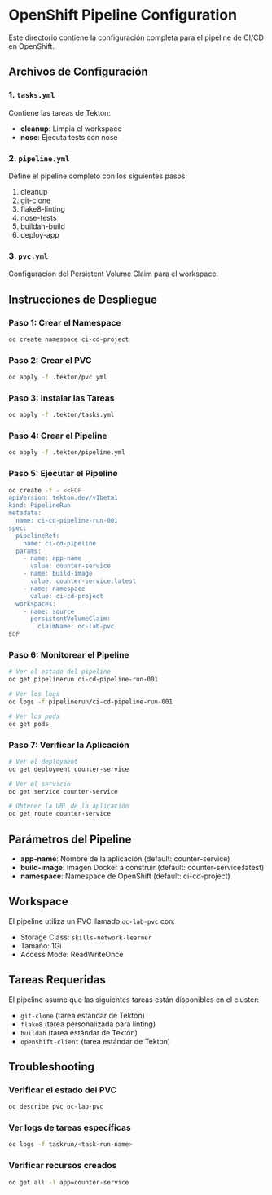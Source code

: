 # OpenShift Pipeline Configuration

Este directorio contiene la configuración completa para el pipeline de CI/CD en OpenShift.

## Archivos de Configuración

### 1. `tasks.yml`
Contiene las tareas de Tekton:
- **cleanup**: Limpia el workspace
- **nose**: Ejecuta tests con nose

### 2. `pipeline.yml`
Define el pipeline completo con los siguientes pasos:
1. cleanup
2. git-clone
3. flake8-linting
4. nose-tests
5. buildah-build
6. deploy-app

### 3. `pvc.yml`
Configuración del Persistent Volume Claim para el workspace.

## Instrucciones de Despliegue

### Paso 1: Crear el Namespace
```bash
oc create namespace ci-cd-project
```

### Paso 2: Crear el PVC
```bash
oc apply -f .tekton/pvc.yml
```

### Paso 3: Instalar las Tareas
```bash
oc apply -f .tekton/tasks.yml
```

### Paso 4: Crear el Pipeline
```bash
oc apply -f .tekton/pipeline.yml
```

### Paso 5: Ejecutar el Pipeline
```bash
oc create -f - <<EOF
apiVersion: tekton.dev/v1beta1
kind: PipelineRun
metadata:
  name: ci-cd-pipeline-run-001
spec:
  pipelineRef:
    name: ci-cd-pipeline
  params:
    - name: app-name
      value: counter-service
    - name: build-image
      value: counter-service:latest
    - name: namespace
      value: ci-cd-project
  workspaces:
    - name: source
      persistentVolumeClaim:
        claimName: oc-lab-pvc
EOF
```

### Paso 6: Monitorear el Pipeline
```bash
# Ver el estado del pipeline
oc get pipelinerun ci-cd-pipeline-run-001

# Ver los logs
oc logs -f pipelinerun/ci-cd-pipeline-run-001

# Ver los pods
oc get pods
```

### Paso 7: Verificar la Aplicación
```bash
# Ver el deployment
oc get deployment counter-service

# Ver el servicio
oc get service counter-service

# Obtener la URL de la aplicación
oc get route counter-service
```

## Parámetros del Pipeline

- **app-name**: Nombre de la aplicación (default: counter-service)
- **build-image**: Imagen Docker a construir (default: counter-service:latest)
- **namespace**: Namespace de OpenShift (default: ci-cd-project)

## Workspace

El pipeline utiliza un PVC llamado `oc-lab-pvc` con:
- Storage Class: `skills-network-learner`
- Tamaño: 1Gi
- Access Mode: ReadWriteOnce

## Tareas Requeridas

El pipeline asume que las siguientes tareas están disponibles en el cluster:
- `git-clone` (tarea estándar de Tekton)
- `flake8` (tarea personalizada para linting)
- `buildah` (tarea estándar de Tekton)
- `openshift-client` (tarea estándar de Tekton)

## Troubleshooting

### Verificar el estado del PVC
```bash
oc describe pvc oc-lab-pvc
```

### Ver logs de tareas específicas
```bash
oc logs -f taskrun/<task-run-name>
```

### Verificar recursos creados
```bash
oc get all -l app=counter-service
```